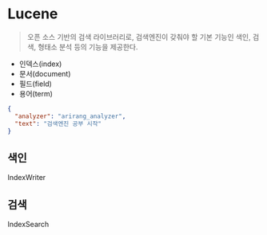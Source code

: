 # Lucene

> 오픈 소스 기반의 검색 라이브러리로, 검색엔진이 갖춰야 할 기본 기능인 색인, 검색, 형태소 분석 등의 기능을 제공한다.

- 인덱스(index)
- 문서(document)
- 필드(field)
- 용어(term)

```json
{
  "analyzer": "arirang_analyzer",
  "text": "검색엔진 공부 시작"
}
```

## 색인

IndexWriter

## 검색

IndexSearch